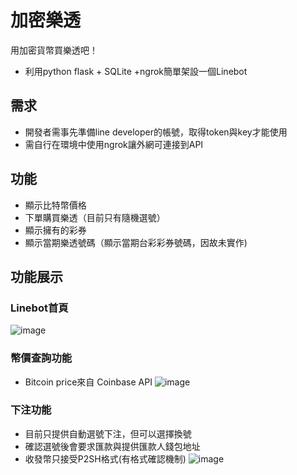 # 加密樂透
用加密貨幣買樂透吧！
- 利用python flask + SQLite +ngrok簡單架設一個Linebot


## 需求
- 開發者需事先準備line developer的帳號，取得token與key才能使用
- 需自行在環境中使用ngrok讓外網可連接到API

## 功能
- 顯示比特幣價格
- 下單購買樂透（目前只有隨機選號）
- 顯示擁有的彩券
- 顯示當期樂透號碼（顯示當期台彩彩券號碼，因故未實作)

## 功能展示

### Linebot首頁
![image](https://github.com/Alan-Cheng/lottery_project/blob/main/DEMO/linebot.png)

### 幣價查詢功能
- Bitcoin price來自 Coinbase API
![image](https://github.com/Alan-Cheng/lottery_project/blob/main/DEMO/show_price.jpg)

### 下注功能
- 目前只提供自動選號下注，但可以選擇換號
- 確認選號後會要求匯款與提供匯款人錢包地址
- 收發幣只接受P2SH格式(有格式確認機制)
![image](https://github.com/Alan-Cheng/lottery_project/blob/main/DEMO/bet.jpg)
